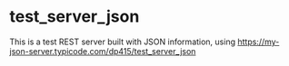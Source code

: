 # test_server_json
This is a test REST server built with JSON information, using https://my-json-server.typicode.com/dp415/test_server_json
